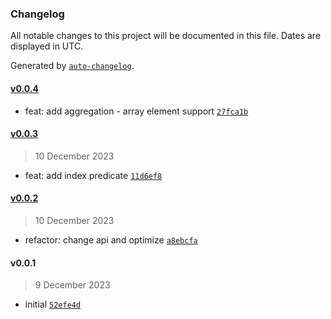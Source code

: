 ### Changelog

All notable changes to this project will be documented in this file. Dates are displayed in UTC.

Generated by [`auto-changelog`](https://github.com/CookPete/auto-changelog).

#### [v0.0.4](https://github.com/wmakeev/xml-to-csv/compare/v0.0.3...v0.0.4)

- feat: add aggregation - array element support [`27fca1b`](https://github.com/wmakeev/xml-to-csv/commit/27fca1bc44fc248cd1ea98b5b3325752422ff909)

#### [v0.0.3](https://github.com/wmakeev/xml-to-csv/compare/v0.0.2...v0.0.3)

> 10 December 2023

- feat: add index predicate [`11d6ef8`](https://github.com/wmakeev/xml-to-csv/commit/11d6ef8c1f2222cadc6b58333498d5cca1a7be8e)

#### [v0.0.2](https://github.com/wmakeev/xml-to-csv/compare/v0.0.1...v0.0.2)

> 10 December 2023

- refactor: change api and optimize [`a8ebcfa`](https://github.com/wmakeev/xml-to-csv/commit/a8ebcfa392c10649b7877b2a61d0738c3dd8735c)

#### v0.0.1

> 9 December 2023

- initial [`52efe4d`](https://github.com/wmakeev/xml-to-csv/commit/52efe4dc70e60ae7ba7f69015390596a19480a50)
